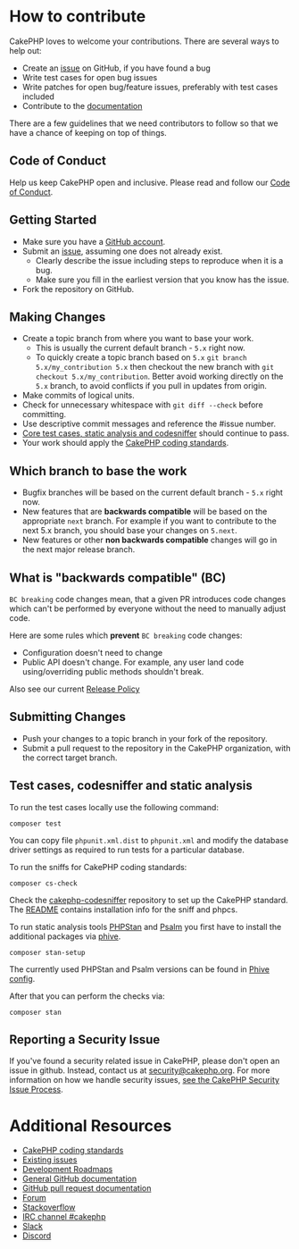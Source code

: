 # How to contribute

CakePHP loves to welcome your contributions. There are several ways to help out:

* Create an [issue](https://github.com/cakephp/cakephp/issues) on GitHub, if you have found a bug
* Write test cases for open bug issues
* Write patches for open bug/feature issues, preferably with test cases included
* Contribute to the [documentation](https://github.com/cakephp/docs)

There are a few guidelines that we need contributors to follow so that we have a
chance of keeping on top of things.

## Code of Conduct

Help us keep CakePHP open and inclusive. Please read and follow our [Code of Conduct](https://github.com/cakephp/code-of-conduct/blob/master/CODE_OF_CONDUCT.md).

## Getting Started

* Make sure you have a [GitHub account](https://github.com/signup/free).
* Submit an [issue](https://github.com/cakephp/cakephp/issues), assuming one does not already exist.
  * Clearly describe the issue including steps to reproduce when it is a bug.
  * Make sure you fill in the earliest version that you know has the issue.
* Fork the repository on GitHub.

## Making Changes

* Create a topic branch from where you want to base your work.
  * This is usually the current default branch - `5.x` right now.
  * To quickly create a topic branch based on `5.x`
    `git branch 5.x/my_contribution 5.x` then checkout the new branch with `git
    checkout 5.x/my_contribution`. Better avoid working directly on the
    `5.x` branch, to avoid conflicts if you pull in updates from origin.
* Make commits of logical units.
* Check for unnecessary whitespace with `git diff --check` before committing.
* Use descriptive commit messages and reference the #issue number.
* [Core test cases, static analysis and codesniffer](#test-cases-codesniffer-and-static-analysis) should continue to pass.
* Your work should apply the [CakePHP coding standards](https://book.cakephp.org/4/en/contributing/cakephp-coding-conventions.html).

## Which branch to base the work

* Bugfix branches will be based on the current default branch - `5.x` right now.
* New features that are **backwards compatible** will be based on the appropriate `next` branch. For example if you want to contribute to the next 5.x branch, you should base your changes on `5.next`.
* New features or other **non backwards compatible** changes will go in the next major release branch.

## What is "backwards compatible" (BC)

`BC breaking` code changes mean, that a given PR introduces code changes which can't be performed by everyone without the need to manually adjust code.

Here are some rules which **prevent** `BC breaking` code changes:

* Configuration doesn't need to change
* Public API doesn't change. For example, any user land code using/overriding public methods shouldn't break.

Also see our current [Release Policy](https://book.cakephp.org/4/en/release-policy.html)

## Submitting Changes

* Push your changes to a topic branch in your fork of the repository.
* Submit a pull request to the repository in the CakePHP organization, with the
  correct target branch.

## Test cases, codesniffer and static analysis

To run the test cases locally use the following command:

    composer test

You can copy file `phpunit.xml.dist` to `phpunit.xml` and modify the database
driver settings as required to run tests for a particular database.

To run the sniffs for CakePHP coding standards:

    composer cs-check

Check the [cakephp-codesniffer](https://github.com/cakephp/cakephp-codesniffer)
repository to set up the CakePHP standard. The [README](https://github.com/cakephp/cakephp-codesniffer/blob/master/README.md) contains installation info
for the sniff and phpcs.

To run static analysis tools [PHPStan](https://github.com/phpstan/phpstan) and [Psalm](https://github.com/vimeo/psalm) you first have to install the additional packages via [phive](https://phar.io/).

    composer stan-setup

The currently used PHPStan and Psalm versions can be found in [Phive config](.phive/phars.xml).

After that you can perform the checks via:

    composer stan

## Reporting a Security Issue

If you've found a security related issue in CakePHP, please don't open an issue in github. Instead, contact us at security@cakephp.org. For more information on how we handle security issues, [see the CakePHP Security Issue Process](https://book.cakephp.org/4/en/contributing/tickets.html#reporting-security-issues).

# Additional Resources

* [CakePHP coding standards](https://book.cakephp.org/4/en/contributing/cakephp-coding-conventions.html)
* [Existing issues](https://github.com/cakephp/cakephp/issues)
* [Development Roadmaps](https://github.com/cakephp/cakephp/wiki#roadmaps)
* [General GitHub documentation](https://help.github.com/)
* [GitHub pull request documentation](https://help.github.com/articles/creating-a-pull-request/)
* [Forum](https://discourse.cakephp.org/)
* [Stackoverflow](https://stackoverflow.com/tags/cakephp)
* [IRC channel #cakephp](https://kiwiirc.com/client/irc.freenode.net#cakephp)
* [Slack](https://cakesf.herokuapp.com/)
* [Discord](https://discord.gg/k4trEMPebj)
